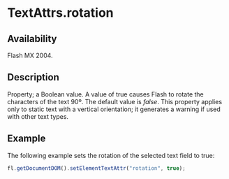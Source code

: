 # TextAttrs.rotation

## Availability

Flash MX 2004.

## Description

Property; a Boolean value. A value of true causes Flash to rotate the characters of the text 90º. The default value is *false*. This property applies only to static text with a vertical orientation; it generates a warning if used with other text types.

## Example

The following example sets the rotation of the selected text field to true:

```javascript
fl.getDocumentDOM().setElementTextAttr("rotation", true);
```
